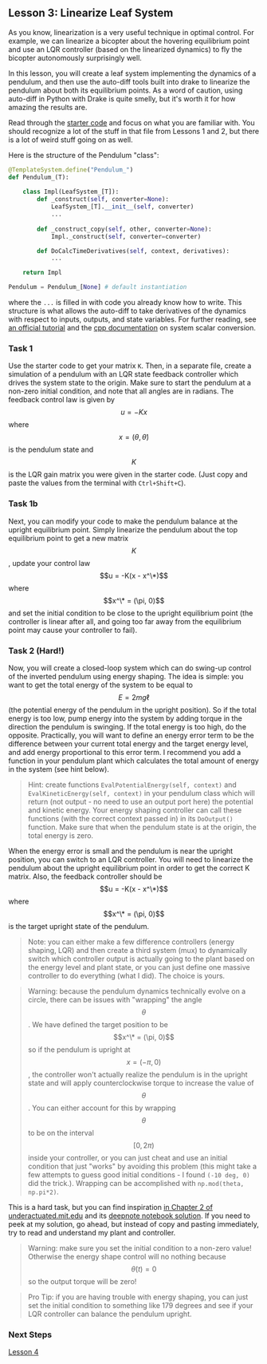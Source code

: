 ## Lesson 3: Linearize Leaf System

As you know, linearization is a very useful technique in optimal control. For example, we can linearize a bicopter about the hovering equilibrium point and use an LQR controller (based on the linearized dynamics) to fly the bicopter autonomously surprisingly well.

In this lesson, you will create a leaf system implementing the dynamics of a pendulum, and then use the auto-diff tools built into drake to linearize the pendulum about both its equilibrium points. As a word of caution, using auto-diff in Python with Drake is quite smelly, but it's worth it for how amazing the results are.

Read through the [starter code](Lesson-3-starter-code.py) and focus on what you are familiar with. You should recognize a lot of the stuff in that file from Lessons 1 and 2, but there is a lot of weird stuff going on as well.

Here is the structure of the Pendulum "class":

```python
@TemplateSystem.define("Pendulum_")
def Pendulum_(T):
    
    class Impl(LeafSystem_[T]):
        def _construct(self, converter=None):
            LeafSystem_[T].__init__(self, converter)
            ...
            
        def _construct_copy(self, other, converter=None):
            Impl._construct(self, converter=converter)

        def DoCalcTimeDerivatives(self, context, derivatives):
            ...

    return Impl

Pendulum = Pendulum_[None] # default instantiation
```

where the `...` is filled in with code you already know how to write. This structure is what allows the auto-diff to take derivatives of the dynamics with respect to inputs, outputs, and state variables. For further reading, see [an official tutorial](https://github.com/RobotLocomotion/drake/blob/bf0f76af4a7f29d5edcf36ebfd6da5255aa3c782/tutorials/authoring_leaf_systems.ipynb#L505) and the [cpp documentation](https://drake.mit.edu/doxygen_cxx/group__system__scalar__conversion.html) on system scalar conversion.

### Task 1

Use the starter code to get your matrix `K`. Then, in a separate file, create a simulation of a pendulum with an LQR state feedback controller which drives the system state to the origin. Make sure to start the pendulum at a non-zero initial condition, and note that all angles are in radians. The feedback control law is given by $$u = - K x$$ where $$x = (\theta, \dot\theta)$$ is the pendulum state and $$K$$ is the LQR gain matrix you were given in the starter code. (Just copy and paste the values from the terminal with `Ctrl+Shift+C`).

### Task 1b

Next, you can modify your code to make the pendulum balance at the upright equilibrium point. Simply linearize the pendulum about the top equilibrium point to get a new matrix $$K$$, update your control law $$u = -K(x - x^\*)$$ where $$x^\* = (\pi, 0)$$ and set the initial condition to be close to the upright equilibrium point (the controller is linear after all, and going too far away from the equilibrium point may cause your controller to fail).

### Task 2 (Hard!)

Now, you will create a closed-loop system which can do swing-up control of the inverted pendulum using energy shaping. The idea is simple: you want to get the total energy of the system to be equal to $$E = 2 m g \ell$$ (the potential energy of the pendulum in the upright position). So if the total energy is too low, pump energy into the system by adding torque in the direction the pendulum is swinging. If the total energy is too high, do the opposite. Practically, you will want to define an energy error term to be the difference between your current total energy and the target energy level, and add energy proportional to this error term. I recommend you add a function in your pendulum plant which calculates the total amount of energy in the system (see hint below).

> Hint: create functions `EvalPotentialEnergy(self, context)` and `EvalKineticEnergy(self, context)` in your pendulum class which will return (not output - no need to use an output port here) the potential and kinetic energy. Your energy shaping controller can call these functions (with the correct context passed in) in its `DoOutput()` function. Make sure that when the pendulum state is at the origin, the total energy is zero.

When the energy error is small and the pendulum is near the upright position, you can switch to an LQR controller. You will need to linearize the pendulum about the upright equilibrium point in order to get the correct K matrix. Also, the feedback controller should be $$u = -K(x - x^\*)$$ where $$x^\* = (\pi, 0)$$ is the target upright state of the pendulum.

> Note: you can either make a few difference controllers (energy shaping, LQR) and then create a third system (mux) to dynamically switch which controller output is actually going to the plant based on the energy level and plant state, or you can just define one massive controller to do everything (what I did). The choice is yours.

> Warning: because the pendulum dynamics technically evolve on a circle, there can be issues with "wrapping" the angle $$\theta$$. We have defined the target position to be $$x^\* = (\pi, 0)$$ so if the pendulum is upright at $$x = (-\pi, 0)$$, the controller won't actually realize the pendulum is in the upright state and will apply counterclockwise torque to increase the value of $$\theta$$. You can either account for this by wrapping $$\theta$$ to be on the interval $$[0,2\pi)$$ inside your controller, or you can just cheat and use an initial condition that just "works" by avoiding this problem (this might take a few attempts to guess good initial conditions - I found `(-10 deg, 0)` did the trick.). Wrapping can be accomplished with `np.mod(theta, np.pi*2)`.

This is a hard task, but you can find inspiration [in Chapter 2 of underactuated.mit.edu](https://underactuated.mit.edu/pend.html#section3) and its [deepnote notebook solution](https://deepnote.com/workspace/Underactuated-2ed1518a-973b-4145-bd62-1768b49956a8/project/314062d5-b839-4089-b02f-6c21e42e9581/notebook/energy_shaping-fa3f57d134b6498ea52d50dec2128d03). If you need to peek at my solution, go ahead, but instead of copy and pasting immediately, try to read and understand my plant and controller.

> Warning: make sure you set the initial condition to a non-zero value! Otherwise the energy shape control will no nothing because $$\dot\theta(t) = 0$$ so the output torque will be zero!

> Pro Tip: if you are having trouble with energy shaping, you can just set the initial condition to something like 179 degrees and see if your LQR controller can balance the pendulum upright.

### Next Steps

[Lesson 4](../Lesson-4/)